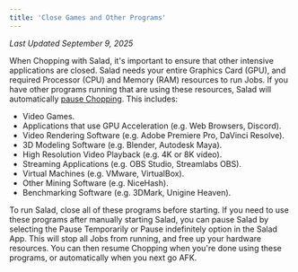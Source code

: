 ```yaml
---
title: 'Close Games and Other Programs'
---
```


_Last Updated September 9, 2025_

When Chopping with Salad, it's important to ensure that other intensive applications are closed. Salad needs your entire
Graphics Card (GPU), and required Processor (CPU) and Memory (RAM) resources to run Jobs. If you have other programs
running that are using these resources, Salad will automatically
[pause Chopping](/docs/FAQ/Salad-App/380-temporary-workload-block). This includes:

- Video Games.
- Applications that use GPU Acceleration (e.g. Web Browsers, Discord).
- Video Rendering Software (e.g. Adobe Premiere Pro, DaVinci Resolve).
- 3D Modeling Software (e.g. Blender, Autodesk Maya).
- High Resolution Video Playback (e.g. 4K or 8K video).
- Streaming Applications (e.g. OBS Studio, Streamlabs OBS).
- Virtual Machines (e.g. VMware, VirtualBox).
- Other Mining Software (e.g. NiceHash).
- Benchmarking Software (e.g. 3DMark, Unigine Heaven).

To run Salad, close all of these programs before starting. If you need to use these programs after manually starting
Salad, you can pause Salad by selecting the Pause Temporarily or Pause indefinitely option in the Salad App. This will
stop all Jobs from running, and free up your hardware resources. You can then resume Chopping when you're done using
these programs, or automatically when you next go AFK.
